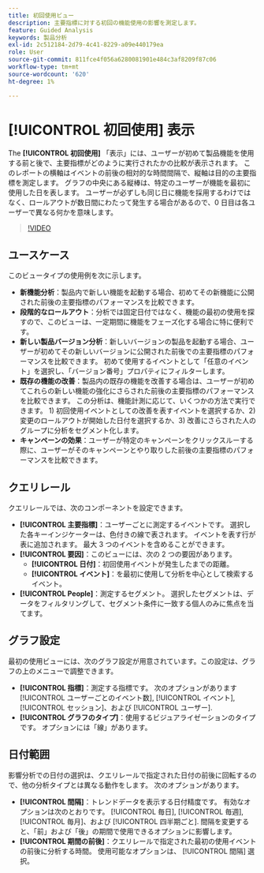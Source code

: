 ```yaml
---
title: 初回使用ビュー
description: 主要指標に対する初回の機能使用の影響を測定します。
feature: Guided Analysis
keywords: 製品分析
exl-id: 2c512184-2d79-4c41-8229-a09e440179ea
role: User
source-git-commit: 811fce4f056a6280081901e484c3af8209f87c06
workflow-type: tm+mt
source-wordcount: '620'
ht-degree: 1%

---
```


# [!UICONTROL 初回使用] 表示

The **[!UICONTROL 初回使用]** 「表示」には、ユーザーが初めて製品機能を使用する前と後で、主要指標がどのように実行されたかの比較が表示されます。 このレポートの横軸はイベントの前後の相対的な時間間隔で、縦軸は目的の主要指標を測定します。 グラフの中央にある縦棒は、特定のユーザーが機能を最初に使用した日を表します。 ユーザーが必ずしも同じ日に機能を採用するわけではなく、ロールアウトが数日間にわたって発生する場合があるので、0 日目は各ユーザーで異なる何かを意味します。

>[!VIDEO](https://video.tv.adobe.com/v/3421661/?learn=on)

## ユースケース

このビュータイプの使用例を次に示します。

* **新機能分析**：製品内で新しい機能を起動する場合、初めてその新機能に公開された前後の主要指標のパフォーマンスを比較できます。
* **段階的なロールアウト**：分析では固定日付ではなく、機能の最初の使用を探すので、このビューは、一定期間に機能をフェーズ化する場合に特に便利です。
* **新しい製品バージョン分析**：新しいバージョンの製品を起動する場合、ユーザーが初めてその新しいバージョンに公開された前後での主要指標のパフォーマンスを比較できます。 初めて使用するイベントとして「任意のイベント」を選択し、「バージョン番号」プロパティにフィルターします。
* **既存の機能の改善**：製品内の既存の機能を改善する場合は、ユーザーが初めてこれらの新しい機能の強化にさらされた前後の主要指標のパフォーマンスを比較できます。 この分析は、機能計測に応じて、いくつかの方法で実行できます。 1) 初回使用イベントとしての改善を表すイベントを選択するか、2) 変更のロールアウトが開始した日付を選択するか、3) 改善にさらされた人のグループに分析をセグメント化します。
* **キャンペーンの効果**：ユーザーが特定のキャンペーンをクリックスルーする際に、ユーザーがそのキャンペーンとやり取りした前後の主要指標のパフォーマンスを比較できます。

## クエリレール

クエリレールでは、次のコンポーネントを設定できます。

* **[!UICONTROL 主要指標]**：ユーザーごとに測定するイベントです。 選択した各キーインジケーターは、色付きの線で表されます。 イベントを表す行が表に追加されます。 最大 3 つのイベントを含めることができます。
* **[!UICONTROL 要因]**：このビューには、次の 2 つの要因があります。
   * **[!UICONTROL 日付]**：初回使用イベントが発生したまでの距離。
   * **[!UICONTROL イベント]**：を最初に使用して分析を中心として検索するイベント。
* **[!UICONTROL People]**：測定するセグメント。 選択したセグメントは、データをフィルタリングして、セグメント条件に一致する個人のみに焦点を当てます。

## グラフ設定

最初の使用ビューには、次のグラフ設定が用意されています。この設定は、グラフの上のメニューで調整できます。

* **[!UICONTROL 指標]**：測定する指標です。 次のオプションがあります [!UICONTROL ユーザーごとのイベント数], [!UICONTROL イベント], [!UICONTROL セッション]、および [!UICONTROL ユーザー].
* **[!UICONTROL グラフのタイプ]**：使用するビジュアライゼーションのタイプです。 オプションには「線」があります。

## 日付範囲

影響分析での日付の選択は、クエリレールで指定された日付の前後に回転するので、他の分析タイプとは異なる動作をします。 次のオプションがあります。

* **[!UICONTROL 間隔]**：トレンドデータを表示する日付精度です。 有効なオプションは次のとおりです。 [!UICONTROL 毎日], [!UICONTROL 毎週], [!UICONTROL 毎月]、および [!UICONTROL 四半期ごと]. 間隔を変更すると、「前」および「後」の期間で使用できるオプションに影響します。
* **[!UICONTROL 期間の前後]**：クエリレールで指定された最初の使用イベントの前後に分析する時間。 使用可能なオプションは、 [!UICONTROL 間隔] 選択。
